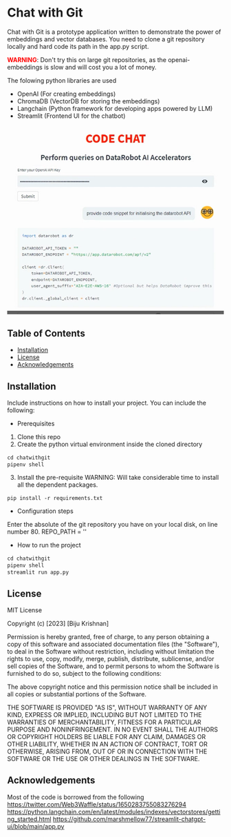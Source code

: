 # Chat with Git

Chat with Git is a prototype application written to demonstrate the power of embeddings and vector databases.
You need to clone a git repository locally and hard code its path in the app.py script.

<font color="red">**WARNING**</font>: Don't try this on large git repositories, as the openai-embeddings is slow and will cost you a lot of money.

The folowing python libraries are used
- OpenAI (For creating embeddings)
- ChromaDB (VectorDB for storing the embeddings)
- Langchain (Python framework for developing apps powered by LLM)
- Streamlit (Frontend UI for the chatbot)

![alt text](assets/code_chat_screenshot.png "Code GPT Screenshot")


## Table of Contents

- [Installation](#installation)
- [License](#license)
- [Acknowledgements](#acknowledgements)

## Installation

Include instructions on how to install your project. You can include the following:

- Prerequisites
1. Clone this repo
2. Create the python virtual environment inside the cloned directory
```console
cd chatwithgit
pipenv shell
```

3. Install the pre-requisite 
WARNING: Will take considerable time to install all the dependent packages.

```console
pip install -r requirements.txt
```

- Configuration steps

Enter the absolute of the git repository you have on your local disk, on line number 80.
REPO_PATH = '<Enter absolute path of your local git repo>'


- How to run the project
```console
cd chatwithgit
pipenv shell
streamlit run app.py
```

## License

MIT License

Copyright (c) [2023] [Biju Krishnan]

Permission is hereby granted, free of charge, to any person obtaining a copy of this software and associated documentation files (the "Software"), to deal in the Software without restriction, including without limitation the rights to use, copy, modify, merge, publish, distribute, sublicense, and/or sell copies of the Software, and to permit persons to whom the Software is furnished to do so, subject to the following conditions:

The above copyright notice and this permission notice shall be included in all copies or substantial portions of the Software.

THE SOFTWARE IS PROVIDED "AS IS", WITHOUT WARRANTY OF ANY KIND, EXPRESS OR IMPLIED, INCLUDING BUT NOT LIMITED TO THE WARRANTIES OF MERCHANTABILITY, FITNESS FOR A PARTICULAR PURPOSE AND NONINFRINGEMENT. IN NO EVENT SHALL THE AUTHORS OR COPYRIGHT HOLDERS BE LIABLE FOR ANY CLAIM, DAMAGES OR OTHER LIABILITY, WHETHER IN AN ACTION OF CONTRACT, TORT OR OTHERWISE, ARISING FROM, OUT OF OR IN CONNECTION WITH THE SOFTWARE OR THE USE OR OTHER DEALINGS IN THE SOFTWARE.


## Acknowledgements

Most of the code is borrowed from the following
https://twitter.com/Web3Waffle/status/1650283755083276294
https://python.langchain.com/en/latest/modules/indexes/vectorstores/getting_started.html
https://github.com/marshmellow77/streamlit-chatgpt-ui/blob/main/app.py